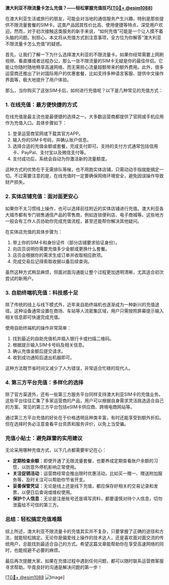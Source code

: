 **澳大利亚不限流量卡怎么充值？——轻松掌握充值技巧[[TG💪+ @esim1088](https://t.me/s/esim1088)]**

在澳大利亚生活或旅行的朋友，可能会对当地的通信服务产生兴趣，特别是那些提供不限流量套餐的SIM卡。这类产品因其性价比高、使用便捷等特点，深受用户欢迎。然而，对于初次接触这类服务的新手来说，“如何充值”可能是一个让人摸不着头脑的问题。别担心，本文将从充值方式到注意事项，全方位为你解答“澳大利亚不限流量卡怎么充值”的疑惑。

首先，让我们了解一下为什么选择澳大利亚的不限流量卡。如果你经常需要上网刷视频、看直播或者远程办公，那么一张不限流量的SIM卡无疑是你的最佳伴侣。它能让你随时随地畅享高速网络，而无需担心流量超额带来的额外费用。此外，很多运营商还推出了针对国际用户的优惠套餐，比如支持多种语言客服、提供中文操作界面等，极大地提升了用户体验。

那么，当你购买了这张SIM卡后，如何进行充值呢？以下是几种常见的充值方式：

### **1. 在线充值：最方便快捷的方式**
在线充值是最主流也是最便捷的选择之一。大多数运营商都提供了官网或手机应用作为充值入口。具体步骤如下：
1. 登录运营商官网或下载其官方APP。
2. 输入你的SIM卡号码，并确认账户信息。
3. 选择合适的充值金额或套餐，完成支付即可。支持的支付方式通常包括信用卡、PayPal、支付宝以及微信支付等。
4. 支付成功后，系统会自动为你激活新的流量额度。

这种方式的优势在于无需排队等候，也不用跑实体店铺，只需动动手指就能搞定一切。不过需要注意的是，在线充值时一定要确保网络环境安全，避免因误操作导致财产损失。

### **2. 实体店铺充值：面对面更安心**
如果你不太习惯线上操作，也可以选择前往附近的实体店铺进行充值。澳大利亚各大城市都有专门销售通信产品的零售商，例如连锁便利店、电子商城等。这些地方一般会有工作人员协助你完成充值流程，甚至还能帮你解决其他疑问。

在实体店充值的具体步骤为：
1. 带上你的SIM卡和身份证件（部分店铺要求验证身份）。
2. 向店员说明你需要充值多少金额或更换什么套餐。
3. 店员会根据你的需求生成订单并收取相应款项。
4. 完成交易后记得索取收据以备后续查询。

虽然这种方式稍显麻烦，但面对面沟通能让整个过程更加透明清晰，尤其适合初次尝试的新用户。

### **3. 自助终端机充值：科技感十足**
除了传统的线上与线下模式外，近年来自助终端机也逐渐成为一种新兴的充值途径。这种设备通常设置在商场、车站等人流密集区域，用户只需按照屏幕提示输入相关信息即可快速完成充值。

使用自助终端机的操作非常简单：
1. 找到最近的自助充值机并插入银行卡或扫描二维码。
2. 根据提示输入SIM卡号码及相关信息。
3. 确认充值金额后提交请求。
4. 收到成功通知后退出机器即可。

这种方法既节省时间又减少了人为错误，非常适合忙碌的现代人。

### **4. 第三方平台充值：多样化的选择**
除了官方渠道外，还有一些第三方服务平台同样支持澳大利亚SIM卡的充值业务。这些平台往往汇集了多家运营商的产品，用户可以根据自身需求灵活挑选适合自己的方案。常见的第三方平台包括eSIM卡供应商、跨境电商网站等。

通过第三方平台充值的好处在于价格透明且种类丰富，有时还能享受到额外折扣。但在选择时务必注意查看平台资质和服务评价，以免上当受骗。

### **充值小贴士：避免踩雷的实用建议**
无论采用哪种充值方式，以下几点都需要牢记在心：
- **定期检查余额**：即使开通了无限流量套餐，也要养成定期查看账户余额的习惯，以防意外停机影响正常使用。
- **关注促销活动**：运营商经常会推出限时优惠活动，比如买一赠一、赠送附加服务等，及时关注可以帮助你节省开支。
- **妥善保管凭证**：无论是线上还是线下充值，都应保存好相关的交易记录和发票，以便日后查询或维权使用。
- **保护个人信息**：无论是注册账号还是填写资料，都要谨慎对待个人信息，切勿泄露给不可信的第三方。

### **总结：轻松搞定充值难题**
综上所述，澳大利亚不限流量卡的充值其实并不复杂，只要掌握了正确的途径和方法，就能轻松搞定。无论你是偏爱线上操作的技术达人，还是喜欢面对面交流的传统用户，总能找到最适合自己的方式。希望这篇文章能帮助你在享受高速网络的同时，也能规避不必要的麻烦。

最后再次提醒大家，如果在充值过程中遇到任何问题，都可以随时联系运营商客服寻求帮助。毕竟良好的沟通是解决问题的第一步！

[[TG💪+ @esim1088](https://t.me/s/esim1088) ![Image](https://i.postimg.cc/4NQfJmqS/Snipaste-2025-05-13-00-14-12.png)]